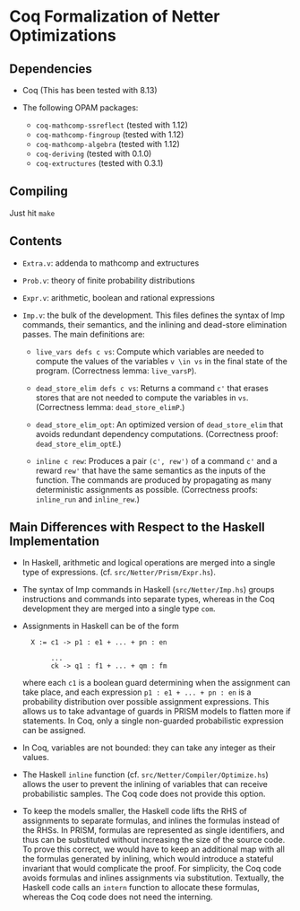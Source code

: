# Coq Formalization of Netter Optimizations

## Dependencies

- Coq (This has been tested with 8.13)

- The following OPAM packages:
  
  + `coq-mathcomp-ssreflect` (tested with 1.12)
  + `coq-mathcomp-fingroup` (tested with 1.12)
  + `coq-mathcomp-algebra` (tested with 1.12)
  + `coq-deriving` (tested with 0.1.0)
  + `coq-extructures` (tested with 0.3.1)
  
## Compiling

Just hit `make`

## Contents

- `Extra.v`: addenda to mathcomp and extructures

- `Prob.v`: theory of finite probability distributions

- `Expr.v`: arithmetic, boolean and rational expressions

- `Imp.v`: the bulk of the development.  This files defines the syntax of Imp
  commands, their semantics, and the inlining and dead-store elimination
  passes.  The main definitions are:
   
  + `live_vars defs c vs`: Compute which variables are needed to compute the
    values of the variables `v \in vs` in the final state of the program.
    (Correctness lemma: `live_varsP`).
    
  + `dead_store_elim defs c vs`: Returns a command `c'` that erases stores that
    are not needed to compute the variables in `vs`. (Correctness lemma:
    `dead_store_elimP`.)
    
  + `dead_store_elim_opt`: An optimized version of `dead_store_elim` that avoids
    redundant dependency computations. (Correctness proof:
    `dead_store_elim_optE`.)
    
  + `inline c rew`: Produces a pair `(c', rew')` of a command `c'` and a reward
    `rew'` that have the same semantics as the inputs of the function.  The
    commands are produced by propagating as many deterministic assignments as
    possible. (Correctness proofs: `inline_run` and `inline_rew`.)
    
## Main Differences with Respect to the Haskell Implementation

- In Haskell, arithmetic and logical operations are merged into a single type of
  expressions. (cf. `src/Netter/Prism/Expr.hs`).
  
- The syntax of Imp commands in Haskell (`src/Netter/Imp.hs`) groups
  instructions and commands into separate types, whereas in the Coq development
  they are merged into a single type `com`.

- Assignments in Haskell can be of the form 

        X := c1 -> p1 : e1 + ... + pn : en
             
             ...
             ck -> q1 : f1 + ... + qm : fm
             
  where each `c1` is a boolean guard determining when the assignment can take
  place, and each expression `p1 : e1 + ... + pn : en` is a probability
  distribution over possible assignment expressions.  This allows us to take
  advantage of guards in PRISM models to flatten more if statements.  In Coq,
  only a single non-guarded probabilistic expression can be assigned.

- In Coq, variables are not bounded: they can take any integer as their values.

- The Haskell `inline` function (cf. `src/Netter/Compiler/Optimize.hs`) allows
  the user to prevent the inlining of variables that can receive probabilistic
  samples.  The Coq code does not provide this option.
  
- To keep the models smaller, the Haskell code lifts the RHS of assignments to
  separate formulas, and inlines the formulas instead of the RHSs.  In PRISM,
  formulas are represented as single identifiers, and thus can be substituted
  without increasing the size of the source code.  To prove this correct, we
  would have to keep an additional map with all the formulas generated by
  inlining, which would introduce a stateful invariant that would complicate the
  proof.  For simplicity, the Coq code avoids formulas and inlines assignments
  via substitution.  Textually, the Haskell code calls an `intern` function to
  allocate these formulas, whereas the Coq code does not need the interning.
